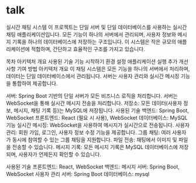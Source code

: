 # talk

실시간 채팅 시스템
이 프로젝트는 단일 서버 및 단일 데이터베이스를 사용하는 실시간 채팅 애플리케이션입니다. 모든 기능이 하나의 서버에서 관리되며, 사용자 정보와 메시지 기록을 하나의 데이터베이스에 저장하는 구조입니다. 이 시스템은 작은 규모의 애플리케이션에 적합하며, 간단하고 효율적인 구조를 가지고 있습니다.

목차
아키텍처 개요
사용된 기술
기능
시작하기
환경 설정
애플리케이션 실행
추가 개선 사항
기여 방법
아키텍처 개요
이 채팅 시스템은 모든 기능을 하나의 서버에서 처리하며, 데이터는 단일 데이터베이스에서 관리됩니다. 서버는 사용자 관리와 실시간 메시징 기능을 통합하여 제공합니다.

서버: Spring Boot 기반의 단일 서버가 모든 비즈니스 로직을 처리합니다. 서버는 WebSocket을 통해 실시간 메시지 전송을 처리합니다.
저장소: 모든 데이터(사용자 정보, 메시지, 채팅 기록 등)는 MySQL에 저장됩니다.
사용된 기술
백엔드: Spring Boot, WebSocket
프론트엔드: React (필요 시 사용), WebSocket
데이터베이스: MySQL
기능
실시간 메시징: WebSocket을 사용하여 메시지가 실시간으로 전송됩니다.
사용자 관리: 회원 가입, 로그인, 사용자 정보 수정 기능을 제공합니다.
그룹 채팅: 여러 사용자가 동시에 참여할 수 있는 그룹 채팅을 지원합니다.
파일 전송: 채팅에서 이미지 및 파일을 전송할 수 있습니다.
메시지 기록: 모든 메시지 기록은 MySQL 데이터베이스에 저장되며, 사용자가 언제든지 확인할 수 있습니다.

사용된 기술
프론트엔드: React, WebSocket
백엔드:
메시지 서버: Spring Boot, WebSocket
사용자 관리 서버: Spring Boot
데이터베이스: mysql
